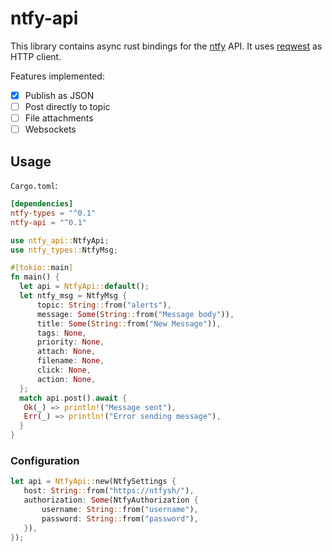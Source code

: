 # ntfy-api

This library contains async rust bindings for the [ntfy](https://github.com/binwiederhier/ntfy) API.
It uses [reqwest](https://github.com/seanmonstar/reqwest) as HTTP client.

Features implemented:
 - [X] Publish as JSON
 - [ ] Post directly to topic
 - [ ] File attachments
 - [ ] Websockets

 ## Usage
 `Cargo.toml`:
```toml
[dependencies]
ntfy-types = "^0.1"
ntfy-api = "^0.1"
```

 ```rust
use ntfy_api::NtfyApi;
use ntfy_types::NtfyMsg;

#[tokio::main]
fn main() {
   let api = NtfyApi::default();
   let ntfy_msg = NtfyMsg {
       topic: String::from("alerts"),
       message: Some(String::from("Message body")),
       title: Some(String::from("New Message")),
       tags: None,
       priority: None,
       attach: None,
       filename: None,
       click: None,
       action: None,
   };
   match api.post().await {
    Ok(_) => println!("Message sent"),
    Err(_) => println!("Error sending message"),
   }
}
 ```

### Configuration
 ```rust
let api = NtfyApi::new(NtfySettings {
    host: String::from("https://ntfysh/"),
    authorization: Some(NtfyAuthorization {
        username: String::from("username"),
        password: String::from("password"),
    }),
});
 ```
